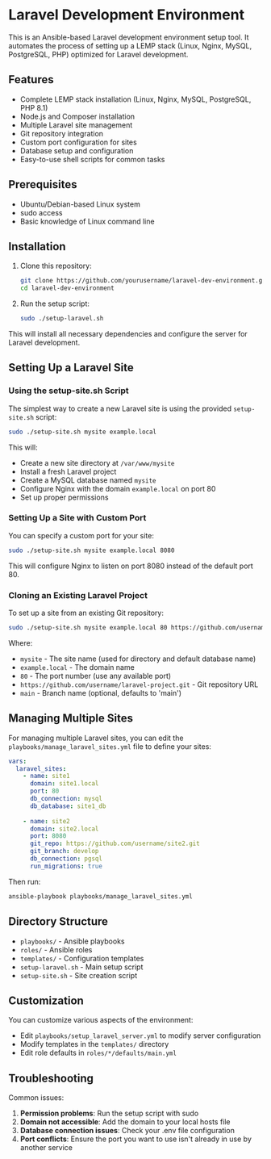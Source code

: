 # Laravel Development Environment

This is an Ansible-based Laravel development environment setup tool. It automates the process of setting up a LEMP stack (Linux, Nginx, MySQL, PostgreSQL, PHP) optimized for Laravel development.

## Features

- Complete LEMP stack installation (Linux, Nginx, MySQL, PostgreSQL, PHP 8.1)
- Node.js and Composer installation
- Multiple Laravel site management
- Git repository integration
- Custom port configuration for sites
- Database setup and configuration
- Easy-to-use shell scripts for common tasks

## Prerequisites

- Ubuntu/Debian-based Linux system
- sudo access
- Basic knowledge of Linux command line

## Installation

1. Clone this repository:
   ```bash
   git clone https://github.com/yourusername/laravel-dev-environment.git
   cd laravel-dev-environment
   ```

2. Run the setup script:
   ```bash
   sudo ./setup-laravel.sh
   ```

This will install all necessary dependencies and configure the server for Laravel development.

## Setting Up a Laravel Site

### Using the setup-site.sh Script

The simplest way to create a new Laravel site is using the provided `setup-site.sh` script:

```bash
sudo ./setup-site.sh mysite example.local
```

This will:
- Create a new site directory at `/var/www/mysite`
- Install a fresh Laravel project
- Create a MySQL database named `mysite`
- Configure Nginx with the domain `example.local` on port 80
- Set up proper permissions

### Setting Up a Site with Custom Port

You can specify a custom port for your site:

```bash
sudo ./setup-site.sh mysite example.local 8080
```

This will configure Nginx to listen on port 8080 instead of the default port 80.

### Cloning an Existing Laravel Project

To set up a site from an existing Git repository:

```bash
sudo ./setup-site.sh mysite example.local 80 https://github.com/username/laravel-project.git main
```

Where:
- `mysite` - The site name (used for directory and default database name)
- `example.local` - The domain name
- `80` - The port number (use any available port)
- `https://github.com/username/laravel-project.git` - Git repository URL
- `main` - Branch name (optional, defaults to 'main')

## Managing Multiple Sites

For managing multiple Laravel sites, you can edit the `playbooks/manage_laravel_sites.yml` file to define your sites:

```yml
vars:
  laravel_sites:
    - name: site1
      domain: site1.local
      port: 80
      db_connection: mysql
      db_database: site1_db
      
    - name: site2
      domain: site2.local
      port: 8080
      git_repo: https://github.com/username/site2.git
      git_branch: develop
      db_connection: pgsql
      run_migrations: true
```

Then run:

```bash
ansible-playbook playbooks/manage_laravel_sites.yml
```

## Directory Structure

- `playbooks/` - Ansible playbooks
- `roles/` - Ansible roles
- `templates/` - Configuration templates
- `setup-laravel.sh` - Main setup script
- `setup-site.sh` - Site creation script

## Customization

You can customize various aspects of the environment:

- Edit `playbooks/setup_laravel_server.yml` to modify server configuration
- Modify templates in the `templates/` directory
- Edit role defaults in `roles/*/defaults/main.yml`

## Troubleshooting

Common issues:

1. **Permission problems**: Run the setup script with sudo
2. **Domain not accessible**: Add the domain to your local hosts file
3. **Database connection issues**: Check your .env file configuration
4. **Port conflicts**: Ensure the port you want to use isn't already in use by another service 